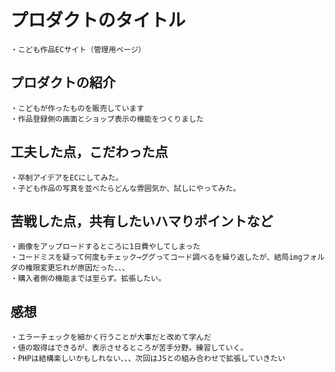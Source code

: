 # プロダクトのタイトル
    ・こども作品ECサイト（管理用ページ）

## プロダクトの紹介
    ・こどもが作ったものを販売しています
    ・作品登録側の画面とショップ表示の機能をつくりました


## 工夫した点，こだわった点
    ・卒制アイデアをECにしてみた。
    ・子ども作品の写真を並べたらどんな雰囲気か、試しにやってみた。
    
    


## 苦戦した点，共有したいハマりポイントなど
    ・画像をアップロードするところに1日費やしてしまった
    ・コードミスを疑って何度もチェック→ググってコード調べるを繰り返したが、結局imgフォルダの権限変更忘れが原因だった、、、
    ・購入者側の機能までは至らず。拡張したい。



## 感想
    ・エラーチェックを細かく行うことが大事だと改めて学んだ
    ・値の取得はできるが、表示させるところが苦手分野。練習していく。
    ・PHPは結構楽しいかもしれない、、、次回はJSとの組み合わせで拡張していきたい
    